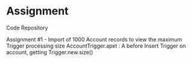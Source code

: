 # Assignment
Code Repository

Assignment #1 - Import of 1000 Account records to view the maximum Trigger processing size
AccountTrigger.apxt
  : A before Insert Trigger on account, getting Trigger.new.size()
